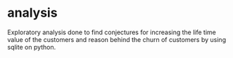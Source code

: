 # analysis
Exploratory analysis done to find conjectures
for increasing the life time value of the customers and reason behind the churn of customers by using sqlite on python.
